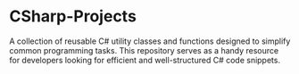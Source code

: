 # CSharp-Projects
A collection of reusable C# utility classes and functions designed to simplify common programming tasks. This repository serves as a handy resource for developers looking for efficient and well-structured C# code snippets.
